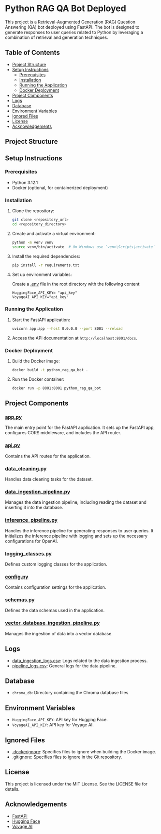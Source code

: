 # Python RAG QA Bot Deployed

This project is a Retrieval-Augmented Generation (RAG) Question Answering (QA) bot deployed using FastAPI. The bot is designed to generate responses to user queries related to Python by leveraging a combination of retrieval and generation techniques.

## Table of Contents

- [Project Structure](#project-structure)
- [Setup Instructions](#setup-instructions)
  - [Prerequisites](#prerequisites)
  - [Installation](#installation)
  - [Running the Application](#running-the-application)
  - [Docker Deployment](#docker-deployment)
- [Project Components](#project-components)
- [Logs](#logs)
- [Database](#database)
- [Environment Variables](#environment-variables)
- [Ignored Files](#ignored-files)
- [License](#license)
- [Acknowledgements](#acknowledgements)

## Project Structure

## Setup Instructions

### Prerequisites

- Python 3.12.1
- Docker (optional, for containerized deployment)

### Installation

1. Clone the repository:

    ```sh
    git clone <repository_url>
    cd <repository_directory>
    ```

2. Create and activate a virtual environment:

    ```sh
    python -m venv venv
    source venv/bin/activate  # On Windows use `venv\Scripts\activate`
    ```

3. Install the required dependencies:

    ```sh
    pip install -r requirements.txt
    ```

4. Set up environment variables:

    Create a [.env](http://_vscodecontentref_/7) file in the root directory with the following content:

    ```env
    HuggingFace_API_KEY= "api_key"
    VoyageAI_API_KEY="api_key"
    ```

### Running the Application

1. Start the FastAPI application:

    ```sh
    uvicorn app:app --host 0.0.0.0 --port 8001 --reload
    ```

2. Access the API documentation at `http://localhost:8001/docs`.

### Docker Deployment

1. Build the Docker image:

    ```sh
    docker build -t python_rag_qa_bot .
    ```

2. Run the Docker container:

    ```sh
    docker run -p 8001:8001 python_rag_qa_bot
    ```

## Project Components

### [app.py](http://_vscodecontentref_/8)

The main entry point for the FastAPI application. It sets up the FastAPI app, configures CORS middleware, and includes the API router.

### [api.py](http://_vscodecontentref_/9)

Contains the API routes for the application.

### [data_cleaning.py](http://_vscodecontentref_/10)

Handles data cleaning tasks for the dataset.

### [data_ingestion_pipeline.py](http://_vscodecontentref_/11)

Manages the data ingestion pipeline, including reading the dataset and inserting it into the database.

### [inference_pipeline.py](http://_vscodecontentref_/12)

Handles the inference pipeline for generating responses to user queries. It initializes the inference pipeline with logging and sets up the necessary configurations for OpenAI.

### [logging_classes.py](http://_vscodecontentref_/13)

Defines custom logging classes for the application.

### [config.py](http://_vscodecontentref_/14)

Contains configuration settings for the application.

### [schemas.py](http://_vscodecontentref_/15)

Defines the data schemas used in the application.

### [vector_database_ingestion_pipeline.py](http://_vscodecontentref_/16)

Manages the ingestion of data into a vector database.

## Logs

- [data_ingestion_logs.csv](http://_vscodecontentref_/17): Logs related to the data ingestion process.
- [pipeline_logs.csv](http://_vscodecontentref_/18): General logs for the data pipeline.

## Database

- `chroma_db`: Directory containing the Chroma database files.

## Environment Variables

- `HuggingFace_API_KEY`: API key for Hugging Face.
- `VoyageAI_API_KEY`: API key for Voyage AI.

## Ignored Files

- [.dockerignore](http://_vscodecontentref_/19): Specifies files to ignore when building the Docker image.
- [.gitignore](http://_vscodecontentref_/20): Specifies files to ignore in the Git repository.

## License

This project is licensed under the MIT License. See the LICENSE file for details.

## Acknowledgements

- [FastAPI](https://fastapi.tiangolo.com/)
- [Hugging Face](https://huggingface.co/)
- [Voyage AI](https://voyageai.com/)